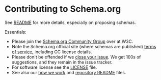 # Contributing to Schema.org

See [README](README.md) for more details, especially on proposing schemas.

Essentials:

* Please join the [Schema.org Community Group](https://www.w3.org/community/schemaorg) over at W3C.
* Note the Schema.org official site (where schemas are published) [terms of service](https://schema.org/docs/terms.html), including CC license details.
* Please don't be offended if we [close your issue](https://github.com/schemaorg/schemaorg/issues/2050). We get 100s of suggestions, and they remain in the issue tracker.
* For software license see the [LICENSE](LICENSE) file.
* See also our [how we work](http://schema.org/docs/howwework.html) and [repository README](https://github.com/schemaorg/schemaorg/blob/master/README.md) files.
